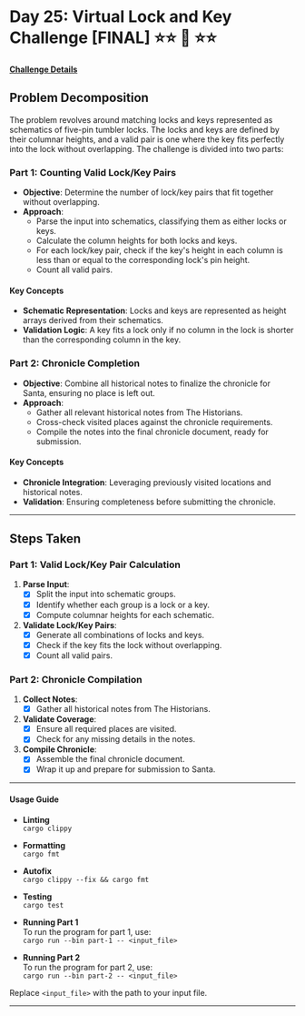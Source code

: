 # Day 25: Virtual Lock and Key Challenge [FINAL] ⭐️⭐️ 🎄 ⭐️⭐️

[**Challenge Details**](docs/challenge.md)

## Problem Decomposition

The problem revolves around matching locks and keys represented as schematics of five-pin tumbler locks. The locks and keys are defined by their columnar heights, and a valid pair is one where the key fits perfectly into the lock without overlapping. The challenge is divided into two parts:

### Part 1: Counting Valid Lock/Key Pairs
- **Objective**: Determine the number of lock/key pairs that fit together without overlapping.
- **Approach**:
  - Parse the input into schematics, classifying them as either locks or keys.
  - Calculate the column heights for both locks and keys.
  - For each lock/key pair, check if the key's height in each column is less than or equal to the corresponding lock's pin height.
  - Count all valid pairs.

#### Key Concepts
- **Schematic Representation**: Locks and keys are represented as height arrays derived from their schematics.
- **Validation Logic**: A key fits a lock only if no column in the lock is shorter than the corresponding column in the key.

### Part 2: Chronicle Completion
- **Objective**: Combine all historical notes to finalize the chronicle for Santa, ensuring no place is left out.
- **Approach**:
  - Gather all relevant historical notes from The Historians.
  - Cross-check visited places against the chronicle requirements.
  - Compile the notes into the final chronicle document, ready for submission.

#### Key Concepts
- **Chronicle Integration**: Leveraging previously visited locations and historical notes.
- **Validation**: Ensuring completeness before submitting the chronicle.

---

## Steps Taken

### Part 1: Valid Lock/Key Pair Calculation
1. **Parse Input**:
   - [x] Split the input into schematic groups.
   - [x] Identify whether each group is a lock or a key.
   - [x] Compute columnar heights for each schematic.
2. **Validate Lock/Key Pairs**:
   - [x] Generate all combinations of locks and keys.
   - [x] Check if the key fits the lock without overlapping.
   - [x] Count all valid pairs.

### Part 2: Chronicle Compilation
1. **Collect Notes**:
   - [x] Gather all historical notes from The Historians.
2. **Validate Coverage**:
   - [x] Ensure all required places are visited.
   - [x] Check for any missing details in the notes.
3. **Compile Chronicle**:
   - [x] Assemble the final chronicle document.
   - [x] Wrap it up and prepare for submission to Santa.

---

#### Usage Guide

- **Linting**  
  `cargo clippy`

- **Formatting**  
  `cargo fmt`

- **Autofix**  
  `cargo clippy --fix && cargo fmt`

- **Testing**  
  `cargo test`

- **Running Part 1**  
  To run the program for part 1, use:  
  `cargo run --bin part-1 -- <input_file>`

- **Running Part 2**  
  To run the program for part 2, use:  
  `cargo run --bin part-2 -- <input_file>`

Replace `<input_file>` with the path to your input file.

---